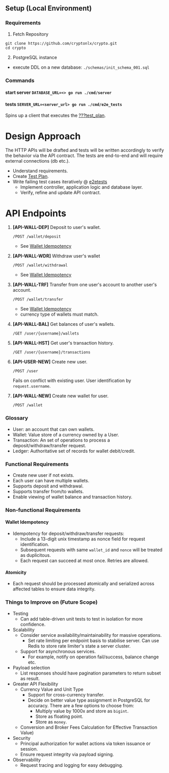 ## Setup (Local Environment)

### Requirements

1. Fetch Repository

``` /bin/sh
git clone https://github.com/cryptonlx/crypto.git
cd crypto
```

2. PostgreSQL instance

- execute DDL on a new database: `./schemas/init_schema_001.sql`

### Commands

#### start server `DATABASE_URL=<> go run ./cmd/server`

#### tests `SERVER_URL=<server_url> go run ./cmd/e2e_tests`

Spins up a client that executes the [???test_plan](???).

# Design Approach

The HTTP APIs will be drafted and tests will be written accordingly to verify the behavior via the API contract.
The tests are end-to-end and will require external connections (db etc.).

- Understand requirements.
- Create [Test Plan](./test_plan.md).
- Write failing test cases iteratively @ [e2etests](./cmd/e2e_tests)
    - Implement controller, application logic and database layer.
    - Verify, refine and update API contract.

# API Endpoints

1. **[API-WALL-DEP]** Deposit to user's wallet.

   `/POST /wallet/deposit`

    - See [Wallet Idempotency](#wallet-idempotency)
2. **[API-WALL-WDR]** Withdraw user's wallet

   `/POST /wallet/withdrawal`

    - See [Wallet Idempotency](#wallet-idempotency)
3. **[API-WALL-TRF]** Transfer from one user's account to another user's account.

   `/POST /wallet/transfer`

    - See [Wallet Idempotency](#wallet-idempotency)
    - currency type of wallets must match.
4. **[API-WALL-BAL]** Get balances of user's wallets.

   `/GET /user/{username}/wallets`

5. **[API-WALL-HST]** Get user's transaction history.

   `/GET /user/{username}/transactions`

6. **[API-USER-NEW]** Create new user.

   `/POST /user`

   Fails on conflict with existing user. User identification by `request.username`.
7. **[API-WALL-NEW]** Create new wallet for user.

   `/POST /wallet`

### Glossary

- User: an account that can own wallets.
- Wallet: Value store of a currency owned by a User.
- Transaction: An set of operations to process a deposit/withdraw/transfer request.
- Ledger: Authoritative set of records for wallet debit/credit.

### Functional Requirements

- Create new user if not exists.
- Each user can have multiple wallets.
- Supports deposit and withdrawal.
- Supports transfer from/to wallets.
- Enable viewing of wallet balance and transaction history.

### Non-functional Requirements

#### Wallet Idempotency

- Idempotency for deposit/withdraw/transfer requests:
    - Include a 13-digit unix timestamp as nonce field for request identification.
    - Subsequent requests with same `wallet_id` and `nonce` will be treated as duplicitous.
    - Each request can succeed at most once. Retries are allowed.

#### Atomicity

- Each request should be processed atomically and serialized across affected tables to ensure data integrity.

### Things to Improve on (Future Scope)

- Testing
    - Can add table-driven unit tests to test in isolation for more confidence.
- Scalability
    - Consider service availability/maintainability for massive operations.
        - Set rate limiting per endpoint basis to stabilise server. Can use Redis to store rate limiter's state a server
          cluster.
    - Support for asynchronous services.
        - For example, notify on operation fail/success, balance change etc.
- Payload selection
    - List responses should have pagination parameters to return subset as result.
- Greater API Flexibility
    - Currency Value and Unit Type
        - Support for cross-currency transfer.
        - Decide on better value type assignment in PostgreSQL for accuracy. There are a few options to choose from:
            - Multiply value by 1000x and store as `bigint`.
            - Store as floating point.
            - Store as `money`.
    - Conversion and Broker Fees Calculation for Effective Transaction Value)
- Security
    - Principal authorization for wallet actions via token issuance or session.
    - Ensure request integrity via payload signing.
- Observability
    - Request tracing and logging for easy debugging.